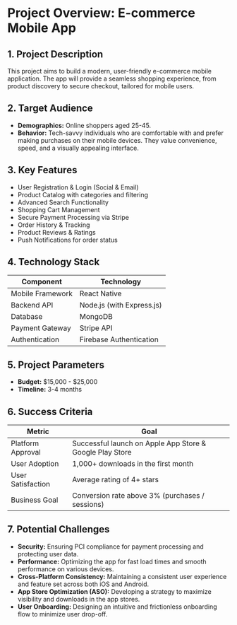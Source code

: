 # Project Overview: E-commerce Mobile App

## 1. Project Description

This project aims to build a modern, user-friendly e-commerce mobile application. The app will provide a seamless shopping experience, from product discovery to secure checkout, tailored for mobile users.

## 2. Target Audience

- **Demographics:** Online shoppers aged 25-45.
- **Behavior:** Tech-savvy individuals who are comfortable with and prefer making purchases on their mobile devices. They value convenience, speed, and a visually appealing interface.

## 3. Key Features

- User Registration & Login (Social & Email)
- Product Catalog with categories and filtering
- Advanced Search Functionality
- Shopping Cart Management
- Secure Payment Processing via Stripe
- Order History & Tracking
- Product Reviews & Ratings
- Push Notifications for order status

## 4. Technology Stack

| Component | Technology |
|---|---|
| Mobile Framework | React Native |
| Backend API | Node.js (with Express.js) |
| Database | MongoDB |
| Payment Gateway | Stripe API |
| Authentication | Firebase Authentication |

## 5. Project Parameters

- **Budget:** $15,000 - $25,000
- **Timeline:** 3-4 months

## 6. Success Criteria

| Metric | Goal |
|---|---|
| Platform Approval | Successful launch on Apple App Store & Google Play Store |
| User Adoption | 1,000+ downloads in the first month |
| User Satisfaction | Average rating of 4+ stars |
| Business Goal | Conversion rate above 3% (purchases / sessions) |

## 7. Potential Challenges

- **Security:** Ensuring PCI compliance for payment processing and protecting user data.
- **Performance:** Optimizing the app for fast load times and smooth performance on various devices.
- **Cross-Platform Consistency:** Maintaining a consistent user experience and feature set across both iOS and Android.
- **App Store Optimization (ASO):** Developing a strategy to maximize visibility and downloads in the app stores.
- **User Onboarding:** Designing an intuitive and frictionless onboarding flow to minimize user drop-off.
